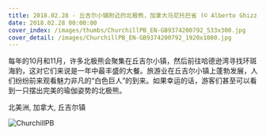 ```yaml
---
title: 2018.02.28 - 丘吉尔小镇附近的北极熊，加拿大马尼托巴省 (© Alberto Ghizzi Panizza/Minden Pictures)
date: 2018.02.28 00:00:00
cover_index: /images/thumbs/ChurchillPB_EN-GB9374200792_533x300.jpg
cover_detail: /images/ChurchillPB_EN-GB9374200792_1920x1080.jpg
---
```


每年的10月和11月，许多北极熊会聚集在丘吉尔小镇，然后前往哈德逊湾寻找环斑海豹，这对它们来说是一年中最丰盛的大餐。旅游业在丘吉尔小镇上蓬勃发展，人们纷纷前来观看魅力非凡的“白色巨人”的到来。如果幸运的话，游客们甚至可以看到一只摆出完美的瑜伽姿势的北极熊。

北美洲, 加拿大, 丘吉尔镇

![ChurchillPB](/images/ChurchillPB_EN-GB9374200792_1920x1080.jpg)
